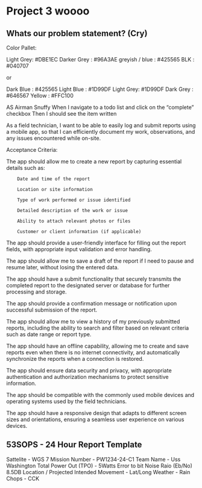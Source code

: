 # Project 3 woooo

## Whats our problem statement? (Cry)

Color Pallet:

Light Grey:  #DBE1EC
Darker Grey : #96A3AE
greyish / blue : #425565
BLK : #040707


or

Dark Blue : #425565
Light Blue : #1D99DF
Light Grey: #1D99DF
Dark Grey : #646567
Yellow : #FFC100




AS Airman Snuffy
When I navigate to a todo list and click on the “complete” checkbox
Then I should see the item written

As a field technician, I want to be able to easily log and submit reports using a mobile app,
so that I can efficiently document my work, observations, and any issues encountered while on-site.

Acceptance Criteria:

The app should allow me to create a new report by capturing essential details such as:

        Date and time of the report

        Location or site information

        Type of work performed or issue identified

        Detailed description of the work or issue

        Ability to attach relevant photos or files

        Customer or client information (if applicable)

The app should provide a user-friendly interface for filling out the report fields, with appropriate input validation and error handling.

The app should allow me to save a draft of the report if I need to pause and resume later, without losing the entered data.

The app should have a submit functionality that securely transmits the completed report to the designated server or database for further processing and storage.

The app should provide a confirmation message or notification upon successful submission of the report.

The app should allow me to view a history of my previously submitted reports, including the ability to search and filter based on relevant criteria such as date range or report type.

The app should have an offline capability, allowing me to create and save reports even when there is no internet connectivity, and automatically synchronize the reports when a connection is restored.

The app should ensure data security and privacy, with appropriate authentication and authorization mechanisms to protect sensitive information.

The app should be compatible with the commonly used mobile devices and operating systems used by the field technicians.

The app should have a responsive design that adapts to different screen sizes and orientations, ensuring a seamless user experience on various devices.


53SOPS -  24 Hour Report Template
----------
Sattelite - WGS 7
Mission Number - PW1234-24-C1
Team Name - Uss Washington
Total Power Out (TPO) - 5Watts
Error to bit Noise Raio (Eb/No) 8.5DB
Location / Projected Intended Movement  - Lat/Long
Weather - Rain
Chops - CCK

